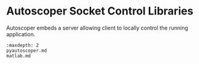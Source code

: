 # Autoscoper Socket Control Libraries

Autoscoper embeds a server allowing client to locally control the running application.


```{toctree}
:maxdepth: 2
pyautoscoper.md
matlab.md
```
